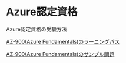 # Azure認定資格

Azure認定資格の受験方法

[AZ-900(Azure Fundamentals)のラーニングパス](https://docs.microsoft.com/ja-jp/learn/certifications/azure-fundamentals/)

[AZ-900(Azure Fundamentals)のサンプル問題](https://docs.microsoft.com/ja-jp/certifications/resources/az-900-sample-questions)
